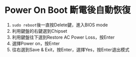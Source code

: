 # Power On Boot 斷電後自動恢復

1. `sudo reboot`後一直按Delete鍵，進入BIOS mode
2. 利用鍵盤的右鍵選到Chipset
3. 利用鍵盤往下選到Restore AC Power Loss，按Enter
4. 選擇Power on，按Enter
5. 往右選到Save & Exit，按Enter，選擇Yes，按Enter退出模式
